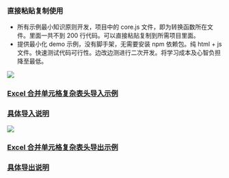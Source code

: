 ### 直接粘贴复制使用
- 所有示例最小知识原则开发，项目中的 core.js 文件，即为转换函数所在文件。里面一共不到 200 行代码。可以直接粘贴复制到所需项目里面。
- 提供最小化 demo 示例，没有脚手架，无需要安装 npm 依赖包。纯 html + js 文件。快速测试代码可行性。边改边测进行二次开发。将学习成本及心智负担降至最低。

![](https://upyun.luckly-mjw.cn/Assets/merged-excel-import-export-demo/001.png)
### [Excel 合并单元格复杂表头导入示例](http://blog.luckly-mjw.cn/tool-show/merged-excel-import-export-demo/import-demo/index.html)
### [具体导入说明](https://github.com/Momo707577045/merged-excel-import-export-demo/tree/master/import-demo)


![](https://upyun.luckly-mjw.cn/Assets/merged-excel-export-demo/000.png)
### [Excel 合并单元格复杂表头导出示例](http://blog.luckly-mjw.cn/tool-show/merged-excel-import-export-demo/export-demo/index.html)
### [具体导出说明](https://github.com/Momo707577045/merged-excel-import-export-demo/tree/master/export-demo)
